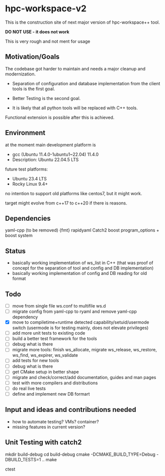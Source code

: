 # hpc-workspace-v2

This is the construction site of next major version of hpc-workspace++ tool.

**DO NOT USE - it does not work**

This is very rough and not ment for usage

## Motivation/Goals

The codebase got harder to maintain and needs a major cleanup and modernization.

- Separation of configuration and database implementation from the client tools
is the first goal.

- Better Testing is the second goal.

- It is likely that all python tools will be replaced with C++ tools.

Functional extension is possible after this is achieved.

## Environment

at the moment main development platform is

- gcc (Ubuntu 11.4.0-1ubuntu1~22.04) 11.4.0
- Description:    Ubuntu 22.04.5 LTS

future test platforms:

- Ubuntu 23.4 LTS
- Rocky Linux 9.4+

no intention to support old platforms like centos7, but it might work.

target might evolve from c++17 to c++20 if there is reasons.

## Dependencies

yaml-cpp (to be removed)
{fmt} 
rapidyaml
Catch2
boost program_options + boost system

## Status

- basically working implementation of ws_list in C++ (that was proof of concept for the separation of tool and config and DB implementation)
- basically working implementation of config and DB reading for old format
 
## Todo

- [ ] move from single file ws.conf to multifile ws.d
- [ ] migrate config from yaml-cpp to ryaml and remove yaml-cpp dependency
- [x] move to compiletime+runtime detected capability/setuid/usermode switch (usermode is for testing mainly, does not elevate privileges)
- [ ] add more unit tests to existing code
- [ ] build a better test framework for the tools
- [ ] debug what is there
- [ ] migrate more tools: finish ws_allocate, migrate ws_release, ws_restore, ws_find, ws_expirer, ws_validate
- [ ] add tests for new tools
- [ ] debug what is there
- [ ] get CMake setup in better shape
- [ ] migrate and check/correct/add documentation, guides and man pages
- [ ] test with more compilers and distributions
- [ ] do real live tests
- [ ] define and implement new DB formart

## Input and ideas and contributions needed

- how to automate testing? VMs? container?
- missing features in current version?

## Unit Testing with catch2

mkdir build-debug
cd build-debug
cmake -DCMAKE_BUILD_TYPE=Debug -DBUILD_TESTS=1 ..
make 

ctest

